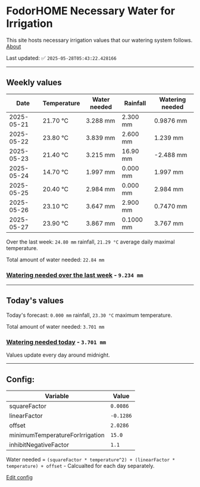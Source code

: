 # FodorHOME Necessary Water for Irrigation

This site hosts necessary irrigation values that our watering system follows. [About](https://github.com/redyau/irrigation)

Last updated: ✅ `2025-05-28T05:43:22.428166`

---

## Weekly values

| Date | Temperature | Water needed | Rainfall | Watering needed |
|-----|-----|-----|-----|-----|
| 2025-05-21 | 21.70 °C | 3.288 mm | 2.300 mm | 0.9876 mm |
| 2025-05-22 | 23.80 °C | 3.839 mm | 2.600 mm | 1.239 mm |
| 2025-05-23 | 21.40 °C | 3.215 mm | 16.90 mm | -2.488 mm |
| 2025-05-24 | 14.70 °C | 1.997 mm | 0.000 mm | 1.997 mm |
| 2025-05-25 | 20.40 °C | 2.984 mm | 0.000 mm | 2.984 mm |
| 2025-05-26 | 23.10 °C | 3.647 mm | 2.900 mm | 0.7470 mm |
| 2025-05-27 | 23.90 °C | 3.867 mm | 0.1000 mm | 3.767 mm |


Over the last week: `24.80 mm` rainfall, `21.29 °C` average daily maximal temperature.

Total amount of water needed: `22.84 mm`

### [Watering needed over the last week](lastweek.txt) - `9.234 mm`

---

## Today's values

Today's forecast: `0.000 mm` rainfall, `23.30 °C` maximum temperature.

Total amount of water needed: `3.701 mm`

### [Watering needed today](today.txt) - `3.701 mm`

Values update every day around midnight.

---

## Config:

| Variable | Value |
|-----|-----|
| squareFactor | `0.0086` |
| linearFactor | `-0.1286` |
| offset | `2.0286` |
| minimumTemperatureForIrrigation | `15.0` |
| inhibitNegativeFactor | `1.1` |

Water needed = `(squareFactor * temperature^2) + (linearFactor * temperature) + offset` - Calcualted for each day separately.

[Edit config](https://github.com/RedyAu/irrigation/edit/main/config.json)
